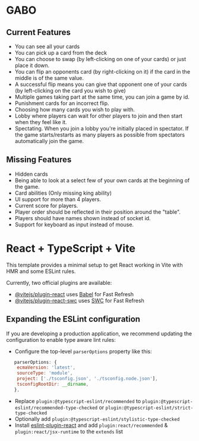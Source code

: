 # GABO

## Current Features

- You can see all your cards
- You can pick up a card from the deck
- You can choose to swap (by left-clicking on one of your cards) or just place it down.
- You can flip an opponents card (by right-clicking on it) if the card in the middle is of the same value.
- A successful flip means you can give that opponent one of your cards (by left-clicking on the card you wish to give)
- Multiple games taking part at the same time, you can join a game by id.
- Punishment cards for an incorrect flip.
- Choosing how many cards you wish to play with.
- Lobby where players can wait for other players to join and then start when they feel like it.
- Spectating. When you join a lobby you're initially placed in spectator. If the game starts/restarts as many players as possible from spectators automatically join the game.

## Missing Features

- Hidden cards
- Being able to look at a select few of your own cards at the beginning of the game.
- Card abilities (Only missing king ability)
- UI support for more than 4 players.
- Current score for players.
- Player order should be reflected in their position around the "table".
- Players should have names shown instead of socket id.
- Support for keyboard as input instead of mouse.

# React + TypeScript + Vite

This template provides a minimal setup to get React working in Vite with HMR and some ESLint rules.

Currently, two official plugins are available:

- [@vitejs/plugin-react](https://github.com/vitejs/vite-plugin-react/blob/main/packages/plugin-react/README.md) uses [Babel](https://babeljs.io/) for Fast Refresh
- [@vitejs/plugin-react-swc](https://github.com/vitejs/vite-plugin-react-swc) uses [SWC](https://swc.rs/) for Fast Refresh

## Expanding the ESLint configuration

If you are developing a production application, we recommend updating the configuration to enable type aware lint rules:

- Configure the top-level `parserOptions` property like this:

```js
   parserOptions: {
    ecmaVersion: 'latest',
    sourceType: 'module',
    project: ['./tsconfig.json', './tsconfig.node.json'],
    tsconfigRootDir: __dirname,
   },
```

- Replace `plugin:@typescript-eslint/recommended` to `plugin:@typescript-eslint/recommended-type-checked` or `plugin:@typescript-eslint/strict-type-checked`
- Optionally add `plugin:@typescript-eslint/stylistic-type-checked`
- Install [eslint-plugin-react](https://github.com/jsx-eslint/eslint-plugin-react) and add `plugin:react/recommended` & `plugin:react/jsx-runtime` to the `extends` list
